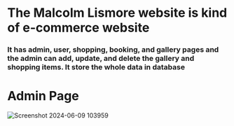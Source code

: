 # The Malcolm Lismore website is kind of e-commerce website

### It has admin, user, shopping, booking, and gallery pages and the admin can add, update, and delete the gallery and shopping items. It store the whole data in database

# Admin Page
![Screenshot 2024-06-09 103959](https://github.com/gajenlee/Malcolm-Lismore-Online-Shop/assets/52133320/47a9d77c-5594-4b7a-bf50-c03df97ef613)

